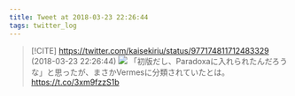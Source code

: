 ```yaml
---
title: Tweet at 2018-03-23 22:26:44
tags: twitter_log
---
```


> [!CITE] https://twitter.com/kaisekiriu/status/977174811712483329 (2018-03-23 22:26:44)
> ![](https://twitter.com/kaisekiriu/status/977174811712483329)
> 「初版だし、Paradoxaに入れられたんだろうな」と思ったが、まさかVermesに分類されていたとは。 https://t.co/3xm9fzzS1b
